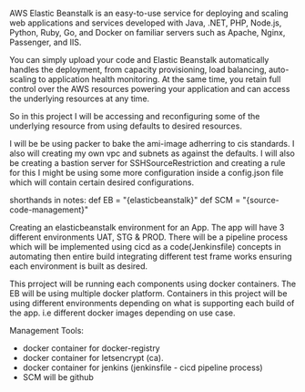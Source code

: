 AWS Elastic Beanstalk is an easy-to-use service for deploying and scaling web applications and services developed with Java, .NET, PHP, Node.js, Python, Ruby, Go, and Docker on familiar servers such as Apache, Nginx, Passenger, and IIS.

You can simply upload your code and Elastic Beanstalk automatically handles the deployment, from capacity provisioning, load balancing, auto-scaling to application health monitoring. At the same time, you retain full control over the AWS resources powering your application and can access the underlying resources at any time.

So in this project I will be accessing and reconfiguring some of the underlying resource from using defaults to desired resources.

I will be be using packer to bake the ami-image adherring to cis standards.
I also will creating my own vpc and subnets as against the defaults.
I will also be creating a bastion server for SSHSourceRestriction and creating a rule for this
I might be using some more configuration inside a config.json file which will contain certain desired configurations.

shorthands in notes:
def EB = "{elasticbeanstalk}"
def SCM = "{source-code-management}"

Creating an elasticbeanstalk environment for an App.
The app will have 3  different environments UAT, STG & PROD. There will be a pipeline process
which will be implemented using cicd as a code(Jenkinsfile) concepts in automating then entire build integrating different test frame works ensuring each environment is built as desired.


This prroject will be running each components using docker containers. The EB will be using multiple docker platform. Containers in this project will be using different environments depending on what is supporting each build of the app. i.e different docker images depending on use case.

Management Tools:
 - docker container for docker-registry
 - docker container for letsencrypt (ca).
 - docker container for jenkins  (jenkinsfile - cicd pipeline process)
 - SCM will be github
